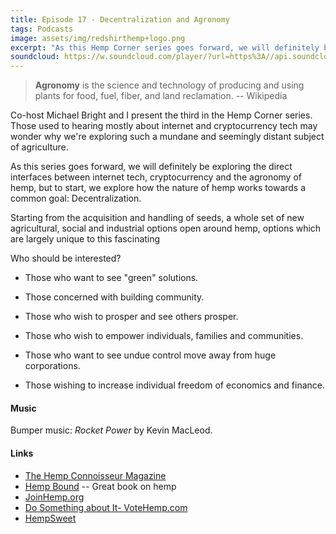 ```yaml
---
title: Episode 17 - Decentralization and Agronomy
tags: Podcasts
image: assets/img/redshirthemp+logo.png
excerpt: "As this Hemp Corner series goes forward, we will definitely be exploring the direct interfaces between internet tech, cryptocurrency and the agronomy of hemp, but to start, we explore how the nature of hemp works towards a common goal: Decentralization."
soundcloud: https://w.soundcloud.com/player/?url=https%3A//api.soundcloud.com/tracks/316262292
---
```


> **Agronomy** is the science and technology of producing and using plants for food, fuel, fiber, and land reclamation. -- Wikipedia

Co-host Michael Bright and I present the third in the Hemp Corner series. Those used to hearing mostly about internet and cryptocurrency tech may wonder why we're exploring such a mundane and seemingly distant subject of agriculture.

As this series goes forward, we will definitely be exploring the direct interfaces between internet tech, cryptocurrency and the agronomy of hemp, but to start, we explore how the nature of hemp works towards a common goal: Decentralization.

Starting from the acquisition and handling of seeds, a whole set of new agricultural, social and industrial options open around hemp, options which are largely unique to this fascinating

Who should be interested?

- Those who want to see "green" solutions.

- Those concerned with building community.

- Those who wish to prosper and see others prosper.

- Those who wish to empower individuals, families and communities.

- Those who want to see undue control move away from huge corporations.

- Those wishing to increase individual freedom of economics and finance.

#### Music

Bumper music: *Rocket Power* by Kevin MacLeod.

#### Links

- [The Hemp Connoisseur Magazine](http://thcmag.com)
- [Hemp Bound](https://www.amazon.com/Hemp-Bound-Dispatches-Agricultural-Revolution/dp/1603585435/ref=sr_1_1?ie=UTF8&qid=1491419079&sr=8-1&keywords=hemp+bound) -- Great book on hemp
- [JoinHemp.org](https://thehia.org/join-us)
- [Do Something about It- VoteHemp.com](http://votehemp.com)
- [HempSweet](www.hempsweet.net)
